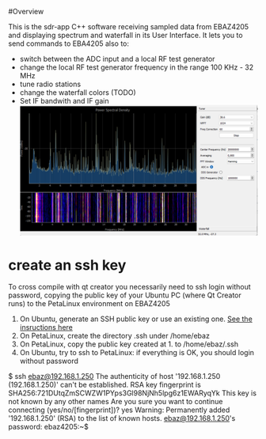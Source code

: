 #Overview

This is the sdr-app C++ software receiving sampled data from EBAZ4205 and displaying spectrum and waterfall in its User Interface.
It lets you to send commands to EBA4205 also to:
  * switch between the ADC input and a local RF test generator  
  * change the local RF test generator frequency in the range 100 KHz - 32 MHz
  * tune radio stations 
  * change the waterfall colors (TODO)
  * Set IF bandwith and IF gain  
  ![](https://github.com/guido57/EBAZ4205_SDR/blob/main/docs/SpectrumPy.png)


# create an ssh key
To cross compile with qt creator you necessarily need to ssh login without password, copying the public key of your Ubuntu PC (where Qt Creator runs) to the PetaLinux environment on EBAZ4205

1. On Ubuntu, generate an SSH public key or use an existing one. [See the insructions here](https://tecnstuff.net/how-to-set-up-ssh-keys-on-ubuntu-22-04/)
2. On PetaLinux, create the directory .ssh under /home/ebaz
3. On PetaLinux, copy the public key created at 1. to /home/ebaz/.ssh
4. On Ubuntu, try to ssh to PetaLinux: if everything is OK, you should login without password


$ ssh ebaz@192.168.1.250
The authenticity of host '192.168.1.250 (192.168.1.250)' can't be established.
RSA key fingerprint is SHA256:721DUtqZmSCWZW1PYps3Gl98NjNh5lpg6z1EWARyqYk
This key is not known by any other names
Are you sure you want to continue connecting (yes/no/[fingerprint])? yes
Warning: Permanently added '192.168.1.250' (RSA) to the list of known hosts.
ebaz@192.168.1.250's password: 
ebaz4205:~$ 


 

